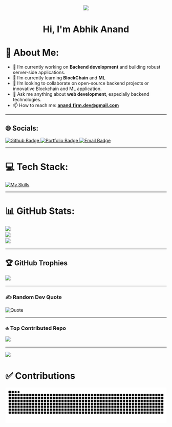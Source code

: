 <div align="center">
  <img height="150" src="https://github.com/Anmol-Baranwal/Cool-GIFs-For-GitHub/assets/74038190/219bcc70-f5dc-466b-9a60-29653d8e8433"  />
</div>

<h1 align="center">Hi, I'm Abhik Anand</h1>

# 💫 About Me:
- 🔭 I’m currently working on **Backend development** and building robust server-side applications.
- 🌱 I’m currently learning **BlockChain** and **ML**
- 👯 I’m looking to collaborate on open-source backend projects or innovative Blockchain and ML application.
- 💬 Ask me anything about **web development**, especially backend technologies.
- 📫 How to reach me: **anand.firm.dev@gmail.com**

---
## 🌐 Socials:
<div id="badges">
  <a href="https://github.com/Avi974">
    <img src="https://img.shields.io/badge/Github-white?style=for-the-badge&logo=Github&logoColor=black" alt="Github Badge"/>
  </a>
  <a href="https://portfolio-sandy-nu-ye48atciv6.vercel.app/">
    <img src="https://img.shields.io/badge/Portfolio-255E63?style=for-the-badge&logo=Vercel&logoColor=white" alt="Portfolio Badge"/>
  </a>
  <a href="mailto:anand.firm.dev@gmail.com">
    <img src="https://img.shields.io/badge/Email-D14836?style=for-the-badge&logo=gmail&logoColor=white" alt="Email Badge"/>
  </a>
</div>

---
# 💻 Tech Stack:
[![My Skills](https://skillicons.dev/icons?i=flutter,dart,unity,github,git,html,javascript,css,mongodb&perline=5)](https://skillicons.dev)

---
# 📊 GitHub Stats:
![](https://github-readme-stats.vercel.app/api?username=Avi974&theme=tokyonight&hide_border=false&include_all_commits=false&count_private=false)<br/>
![](https://nirzak-streak-stats.vercel.app/?user=Avi974&theme=tokyonight&hide_border=false)<br/>
![](https://github-readme-stats.vercel.app/api/top-langs/?username=Avi974&theme=tokyonight&hide_border=false&include_all_commits=false&count_private=false&layout=compact)

---
## 🏆 GitHub Trophies
![](https://github-profile-trophy.vercel.app/?username=Avi974&theme=github_dark&no-frame=true&no-bg=true&margin-w=4)

---
### ✍️ Random Dev Quote
![Quote](https://github-readme-quotes-bay.vercel.app/quote?theme=gruvbox&layout=horizontal)

---
### 🔝 Top Contributed Repo
![](https://github-contributor-stats.vercel.app/api?username=Avi974&limit=5&theme=dark&combine_all_yearly_contributions=true)

---
[![](https://visitcount.itsvg.in/api?id=Avi974&icon=3&color=0)](https://visitcount.itsvg.in)


# ✅ Contributions
<img src="https://raw.githubusercontent.com/Avi974/Avi974/output/snake.svg" alt="Snake animation" />
